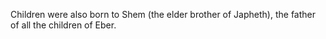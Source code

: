 Children were also born to Shem (the elder brother of Japheth), the father of all the children of Eber.